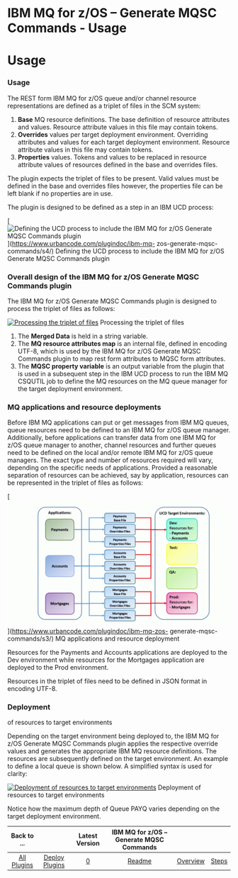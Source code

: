 
IBM MQ for z/OS – Generate MQSC Commands - Usage
================================================

# Usage



### Usage




 



The REST form IBM MQ for z/OS queue and/or channel resource representations are defined as a triplet
 of files in the SCM system:



1. **Base** MQ resource definitions. The base definition of resource attributes and 
values. Resource attribute values in this file may contain tokens.
2. **Overrides** values per target deployment 
environment. Overriding attributes and values for each target deployment environment. Resource attribute values in this 
file may contain tokens.
3. **Properties** values. Tokens and values to be replaced in resource attribute values of 
resources defined in the base and overrides files.



The plugin expects the triplet of files to be present. Valid 
values must be defined in the base and overrides files however, the properties file can be left blank if no properties 
are in use.



The plugin is designed to be defined as a step in an IBM UCD process:


[![Defining the UCD process to 
include the IBM MQ for z/OS Generate MQSC Commands plugin](s4-1024x576.gif)](https://www.urbancode.com/plugindoc/ibm-mq-
zos-generate-mqsc-commands/s4/)
Defining the UCD process to include the IBM MQ for z/OS Generate MQSC Commands plugin




### Overall design of the IBM MQ for z/OS Generate MQSC Commands plugin


The IBM MQ for z/OS Generate MQSC Commands
 plugin is designed to process the triplet of files as follows:



[![Processing the triplet of 
files](s1-1024x576.gif)](https://www.urbancode.com/plugindoc/ibm-mq-zos-generate-mqsc-commands/s1-4/)
Processing the 
triplet of files



1. The **Merged Data** is held in a string variable.
2. The **MQ resource attributes map** is an 
internal file, defined in encoding UTF-8, which is used by the IBM MQ for z/OS Generate MQSC Commands plugin to map rest
 form attributes to MQSC form attributes.
3. The **MQSC property variable** is an output variable from the plugin that 
is used in a subsequent step in the IBM UCD process to run the IBM MQ CSQUTIL job to define the MQ resources on the MQ 
queue manager for the target deployment environment.


### MQ applications and resource deployments


Before IBM MQ 
applications can put or get messages from IBM MQ queues, queue resources need to be defined to an IBM MQ for z/OS queue 
manager. Additionally, before applications can transfer data from one IBM MQ for z/OS queue manager to another, channel 
resources and further queues need to be defined on the local and/or remote IBM MQ for z/OS queue managers. The exact 
type and number of resources required will vary, depending on the specific needs of applications. Provided a reasonable 
separation of resources can be achieved, say by application, resources can be represented in the triplet of files as 
follows:


[![MQ Applications and Resource Deployment](s3-1024x576.gif)](https://www.urbancode.com/plugindoc/ibm-mq-zos-
generate-mqsc-commands/s3/)
MQ applications and resource deployment



Resources for the Payments and Accounts 
applications are deployed to the Dev environment while resources for the Mortgages application are deployed to the Prod 
environment.



Resources in the triplet of files need to be defined in JSON format in encoding UTF-8.



### Deployment
 of resources to target environments



Depending on the target environment being deployed to, the IBM MQ for z/OS 
Generate MQSC Commands plugin applies the respective override values and generates the appropriate IBM MQ resource 
definitions. The resources are subsequently defined on the target environment. An example to define a local queue is 
shown below. A simplified syntax is used for clarity:



[![Deployment of resources to target 
environments](s2-1024x576.gif)](https://www.urbancode.com/plugindoc/ibm-mq-zos-generate-mqsc-commands/s2/)
Deployment of
 resources to target environments




Notice how the maximum depth of Queue PAYQ varies depending on the target 
deployment environment.




|Back to ...||Latest Version|IBM MQ for z/OS – Generate MQSC Commands |||
| :---: | :---: | :---: | :---: | :---: | :---: |
|[All Plugins](../../index.md)|[Deploy Plugins](../README.md)|[0]()|[Readme](README.md)|[Overview](overview.md)|[Steps](steps.md)|
